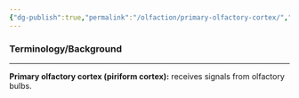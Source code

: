 ```yaml
---
{"dg-publish":true,"permalink":"/olfaction/primary-olfactory-cortex/","tags":["cognitivescience","olfaction"]}
---
```


### **Terminology/Background**
---
**Primary olfactory cortex (piriform cortex):** receives signals from olfactory bulbs.